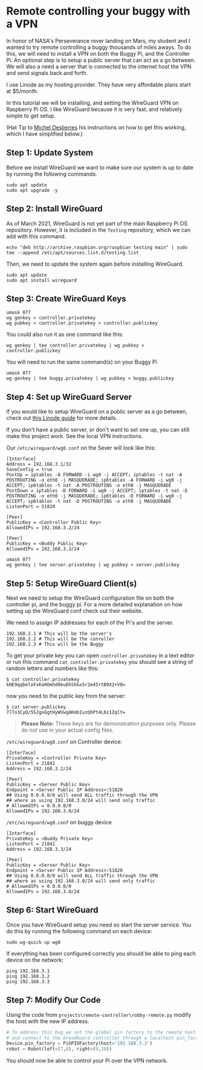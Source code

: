 # Remote controlling your buggy with a VPN

In honor of NASA's Perseverance rover landing on Mars, my student and I wanted to try remote controlling a buggy thousands of miles aways. To do this, we will need to install a VPN on both the Buggy Pi, and the Controller Pi. An optional step is to setup a public server that can act as a go between.
We will also a need a server that is connected to the internet host the VPN and send signals back and forth. 

I use Linode as my hosting provider. They have very affordable plans start at $5/month.

In this tutorial we will be installing, and setting the WireGuard VPN on Raspberry Pi OS. I like WireGuard because it is very fast, and relatively simple to get setup.

(Hat Tip to [Michel Deslierres](https://sigmdel.ca/michel/ha/wireguard/wireguard_02_en.html) his instructions on how to get this working, which I have simplified below.)

## Step 1: Update System

Before we install WireGuard we want to make sure our system is up to date by running the following commands.

```
sudo apt update 
sudo apt upgrade -y
```

## Step 2: Install WireGuard

As of March 2021, WireGuard is not yet part of the main Raspberry Pi OS repository. However, it is included in the `Testing` repository, which we can add with this command.

```
echo "deb http://archive.raspbian.org/raspbian testing main" | sudo tee --append /etc/apt/sources.list.d/testing.list
```

Then, we need to update the system again before installing WireGuard.

```
sudo apt update
sudo apt install wireguard
```

## Step 3: Create WireGuard Keys

```
umask 077
wg genkey > controller.privatekey
wg pubkey < controller.privatekey > controller.publickey
```

You could also run it as one command like this:
```
wg genkey | tee controller.privatekey | wg pubkey > controller.publickey
```

You will need to run the same command(s) on your Buggy Pi
```
umask 077
wg genkey | tee buggy.privatekey | wg pubkey > buggy.publickey
```

## Step 4: Set up WireGuard Server

If you would like to setup WireGuard on a public server as a go between, check out [this Linode guide](https://www.linode.com/docs/guides/set-up-wireguard-vpn-on-ubuntu/) for more details. 

If you don't have a public server, or don't want to set one up, you can still make this project work. See the local VPN instructions.

Our `/etc/wireguard/wg0.conf` on the Sever will look like this:
```
[Interface]
Address = 192.168.3.1/32
SaveConfig = true
PostUp = iptables -A FORWARD -i wg0 -j ACCEPT; iptables -t nat -A POSTROUTING -o eth0 -j MASQUERADE; ip6tables -A FORWARD -i wg0 -j ACCEPT; ip6tables -t nat -A POSTROUTING -o eth0 -j MASQUERADE
PostDown = iptables -D FORWARD -i wg0 -j ACCEPT; iptables -t nat -D POSTROUTING -o eth0 -j MASQUERADE; ip6tables -D FORWARD -i wg0 -j ACCEPT; ip6tables -t nat -D POSTROUTING -o eth0 -j MASQUERADE
ListenPort = 51820

[Peer]
PublicKey = <Controller Public Key>
AllowedIPs = 192.168.3.2/24

[Peer]
PublicKey = <Buddy Public Key>
AllowedIPs = 192.168.3.3/24

```

```
umask 077
wg genkey | tee server.privatekey | wg pubkey > server.publickey
```


## Step 5: Setup WireGuard Client(s)

Next we need to setup the WireGuard configuration file on both the controller pi, and the buggy pi. For a more detailed explanation on how setting up the WireGuard conf check out their website. 

We need to assign IP addresses for each of the Pi's and the server. 

```
192.168.2.1 # This will be the server's
192.168.2.2 # This will be the conroller
192.168.2.3 # This will be the Buggy
```

To get your private key you can open `controller.privatekey` in a text editor or run this command `cat controller.privatekey` you should see a string of random letters and numbers like this:
```
$ cat controller.privatekey
kHE9qqbeloFxKaHOmhd0kuDhShGx5r2e45rtB9X2+V0=
```

now you need to the public key from the server:
```
$ cat server.publickey
7lTo3CyQ/5SJgxGgtHyWVwgAKmbIuzQhPt4L6z1ZqlY=
```

> **Please Note:** These keys are for demonstration purposes only. Please do not use in your actual config files.

`/etc/wireguard/wg0.conf` on Controller device:
```
[Interface]
PrivateKey = <Controller Private Key>
ListenPort = 21841
Address = 192.168.3.2/24

[Peer]
PublicKey = <Server Public Key>
Endpoint = <Server Public IP Address>:51820
## Using 0.0.0.0/0 will send ALL traffic through the VPN 
## where as using 192.168.3.0/24 will send only traffic 
# AllowedIPs = 0.0.0.0/0
AllowedIPs = 192.168.3.0/24
```

`/etc/wireguard/wg0.conf` on buggy device
```
[Interface]
PrivateKey = <Buddy Private Key>
ListenPort = 21841
Address = 192.168.3.3/24

[Peer]
PublicKey = <Server Public Key>
Endpoint = <Server Public IP Address>:51820
## Using 0.0.0.0/0 will send ALL traffic through the VPN 
## where as using 192.168.3.0/24 will send only traffic 
# AllowedIPs = 0.0.0.0/0
AllowedIPs = 192.168.3.0/24
```

## Step 6: Start WireGuard

Once you have WireGuard setup you need so start the server service. You do this by running the following command on each device:
```
sudo wg-quick up wg0
```

If everything has been configured correctly you should be able to ping each device on the network:
```
ping 192.168.3.1
ping 192.168.3.2
ping 192.168.3.3
``` 

## Step 7: Modify Our Code

Using the code from `projects\remote-controller\robby-remote.py` modify the host with the new IP address.

```python
# To address this bug we set the global pin factory to the remote host
# and connect to the breadboard controller through a localhost pin_factory.
Device.pin_factory = PiGPIOFactory(host='192.168.3.3')
robot = Robot(left=(7,8), right=(9,10))
```

You should now be able to control your Pi over the VPN network.
